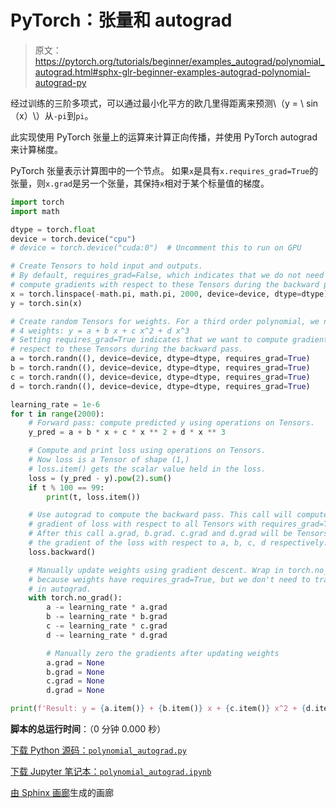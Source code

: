 # PyTorch：张量和 autograd

> 原文：<https://pytorch.org/tutorials/beginner/examples_autograd/polynomial_autograd.html#sphx-glr-beginner-examples-autograd-polynomial-autograd-py>

经过训练的三阶多项式，可以通过最小化平方的欧几里得距离来预测\（y = \ sin（x）\）从`-pi`到`pi`。

此实现使用 PyTorch 张量上的运算来计算正向传播，并使用 PyTorch autograd 来计算梯度。

PyTorch 张量表示计算图中的一个节点。 如果`x`是具有`x.requires_grad=True`的张量，则`x.grad`是另一个张量，其保持`x`相对于某个标量值的梯度。

```py
import torch
import math

dtype = torch.float
device = torch.device("cpu")
# device = torch.device("cuda:0")  # Uncomment this to run on GPU

# Create Tensors to hold input and outputs.
# By default, requires_grad=False, which indicates that we do not need to
# compute gradients with respect to these Tensors during the backward pass.
x = torch.linspace(-math.pi, math.pi, 2000, device=device, dtype=dtype)
y = torch.sin(x)

# Create random Tensors for weights. For a third order polynomial, we need
# 4 weights: y = a + b x + c x^2 + d x^3
# Setting requires_grad=True indicates that we want to compute gradients with
# respect to these Tensors during the backward pass.
a = torch.randn((), device=device, dtype=dtype, requires_grad=True)
b = torch.randn((), device=device, dtype=dtype, requires_grad=True)
c = torch.randn((), device=device, dtype=dtype, requires_grad=True)
d = torch.randn((), device=device, dtype=dtype, requires_grad=True)

learning_rate = 1e-6
for t in range(2000):
    # Forward pass: compute predicted y using operations on Tensors.
    y_pred = a + b * x + c * x ** 2 + d * x ** 3

    # Compute and print loss using operations on Tensors.
    # Now loss is a Tensor of shape (1,)
    # loss.item() gets the scalar value held in the loss.
    loss = (y_pred - y).pow(2).sum()
    if t % 100 == 99:
        print(t, loss.item())

    # Use autograd to compute the backward pass. This call will compute the
    # gradient of loss with respect to all Tensors with requires_grad=True.
    # After this call a.grad, b.grad. c.grad and d.grad will be Tensors holding
    # the gradient of the loss with respect to a, b, c, d respectively.
    loss.backward()

    # Manually update weights using gradient descent. Wrap in torch.no_grad()
    # because weights have requires_grad=True, but we don't need to track this
    # in autograd.
    with torch.no_grad():
        a -= learning_rate * a.grad
        b -= learning_rate * b.grad
        c -= learning_rate * c.grad
        d -= learning_rate * d.grad

        # Manually zero the gradients after updating weights
        a.grad = None
        b.grad = None
        c.grad = None
        d.grad = None

print(f'Result: y = {a.item()} + {b.item()} x + {c.item()} x^2 + {d.item()} x^3')

```

**脚本的总运行时间**：（0 分钟 0.000 秒）

[下载 Python 源码：`polynomial_autograd.py`](https://pytorch.org/tutorials/_downloads/2956e289de4f5fdd59114171805b23d2/polynomial_autograd.py)

[下载 Jupyter 笔记本：`polynomial_autograd.ipynb`](https://pytorch.org/tutorials/_downloads/e1d4d0ca7bd75ea2fff8032fcb79076e/polynomial_autograd.ipynb)

[由 Sphinx 画廊](https://sphinx-gallery.readthedocs.io)生成的画廊
